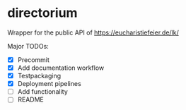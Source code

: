 # directorium
Wrapper for the public API of https://eucharistiefeier.de/lk/

Major TODOs:
- [x] Precommit
- [x] Add documentation workflow
- [x] Testpackaging
- [x] Deployment pipelines
- [ ] Add functionality
- [ ] README
